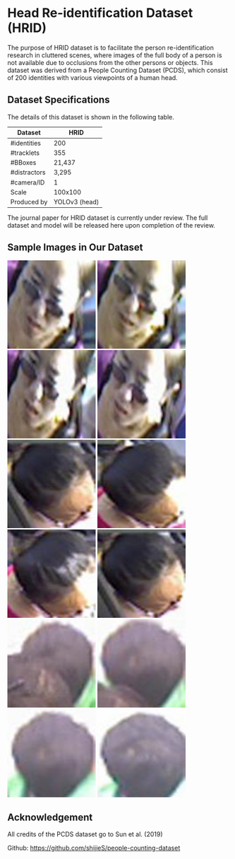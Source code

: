# Head Re-identification Dataset (HRID)
The purpose of HRID dataset is to facilitate the person re-identification research in cluttered scenes, where images of the full body of a person is not available due to occlusions from the other persons or objects. This dataset was derived from a People Counting Dataset (PCDS), which consist of 200 identities with various viewpoints of a human head.

## Dataset Specifications
The details of this dataset is shown in the following table.

| Dataset | HRID |
| --- | --- |
| #identities | 200 |
| #tracklets | 355 |
| #BBoxes | 21,437 |
| #distractors | 3,295 |
| #camera/ID | 1 |
| Scale | 100x100 |
| Produced by | YOLOv3 (head) |

The journal paper for HRID dataset is currently under review. The full dataset and model will be released here upon completion of the review.

## Sample Images in Our Dataset
<img src="/images/0011C1T0001F004.jpg" width="200"> <img src="/images/0011C1T0001F005.jpg" width="200"> <img src="/images/0011C1T0001F006.jpg" width="200"> <img src="/images/0011C1T0001F007.jpg" width="200"> <img src="/images/0015C1T0001F005.jpg" width="200"> <img src="/images/0015C1T0001F006.jpg" width="200"> <img src="/images/0015C1T0001F007.jpg" width="200"> <img src="/images/0015C1T0001F005.jpg" width="200"> <img src="/images/0073C1T0003F001.jpg" width="200"> <img src="/images/0073C1T0003F002.jpg" width="200"> <img src="/images/0073C1T0003F003.jpg" width="200"> <img src="/images/0073C1T0003F004.jpg" width="200">


## Acknowledgement
All credits of the PCDS dataset go to Sun et al. (2019)

Github: https://github.com/shijieS/people-counting-dataset
